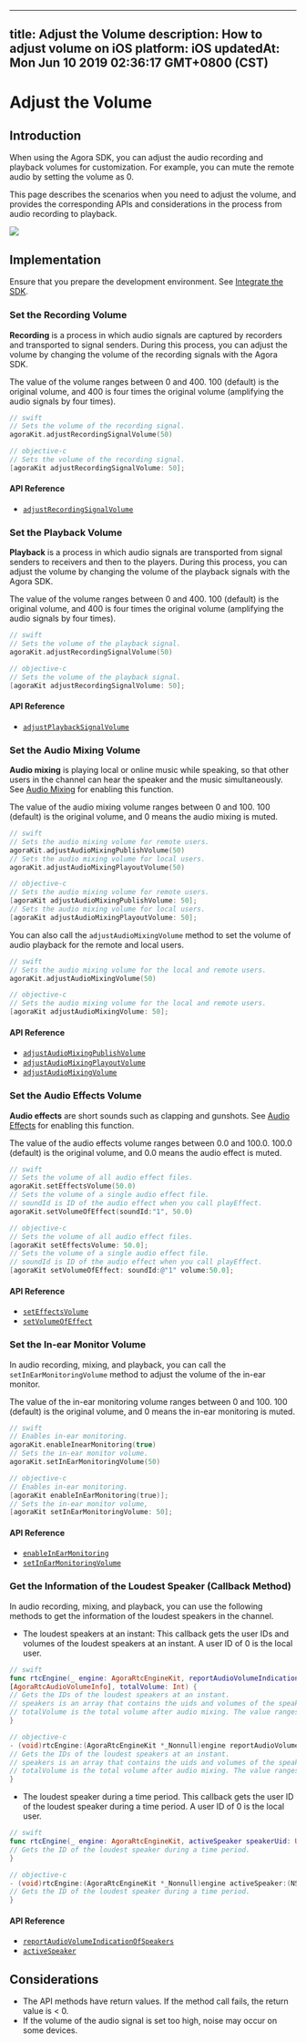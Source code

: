 
---
title: Adjust the Volume
description: How to adjust volume on iOS
platform: iOS
updatedAt: Mon Jun 10 2019 02:36:17 GMT+0800 (CST)
---
# Adjust the Volume
## Introduction

When using the Agora SDK, you can adjust the audio recording and playback volumes for customization. For example, you can mute the remote audio by setting the volume as 0.

This page describes the scenarios when you need to adjust the volume, and provides the corresponding APIs and considerations in the process from audio recording to playback. 

![](https://web-cdn.agora.io/docs-files/1548729166359)

## Implementation
Ensure that you prepare the development environment. See [Integrate the SDK](../../en/Video/ios_video.md).

### Set the Recording Volume

**Recording** is a process in which audio signals are captured by recorders and transported to signal senders. During this process, you can adjust the volume by changing the volume of the recording signals with the Agora SDK.

The value of the volume ranges between 0 and 400. 100 (default) is the original volume, and 400 is four times the original volume (amplifying the audio signals by four times).

```swift
// swift
// Sets the volume of the recording signal.
agoraKit.adjustRecordingSignalVolume(50)
```

```objective-c
// objective-c
// Sets the volume of the recording signal.
[agoraKit adjustRecordingSignalVolume: 50];
```

#### API Reference

- [`adjustRecordingSignalVolume`](https://docs.agora.io/en/Video/API%20Reference/oc/Classes/AgoraRtcEngineKit.html#//api/name/adjustRecordingSignalVolume:)

### Set the Playback Volume

**Playback** is a process in which audio signals are transported from signal senders to receivers and then to the players. During this process, you can adjust the volume by changing the volume of the playback signals with the Agora SDK. 

The value of the volume ranges between 0 and 400. 100 (default) is the original volume, and 400 is four times the original volume (amplifying the audio signals by four times).

```swift
// swift
// Sets the volume of the playback signal.
agoraKit.adjustRecordingSignalVolume(50)
```

```objective-c
// objective-c
// Sets the volume of the playback signal.
[agoraKit adjustRecordingSignalVolume: 50];
```

#### API Reference

- [`adjustPlaybackSignalVolume`](https://docs.agora.io/en/Video/API%20Reference/oc/Classes/AgoraRtcEngineKit.html#//api/name/adjustPlaybackSignalVolume:)

### Set the Audio Mixing Volume

**Audio mixing** is playing local or online music while speaking, so that other users in the channel can hear the speaker and the music simultaneously. See [Audio Mixing](../../en/Video/effect_mixing_ios.md) for enabling this function.

The value of the audio mixing volume ranges between 0 and 100. 100 (default) is the original volume, and 0 means the audio mixing is muted.

```swift
// swift
// Sets the audio mixing volume for remote users.
agoraKit.adjustAudioMixingPublishVolume(50)
// Sets the audio mixing volume for local users.
agoraKit.adjustAudioMixingPlayoutVolume(50)
```

```objective-c
// objective-c
// Sets the audio mixing volume for remote users.
[agoraKit adjustAudioMixingPublishVolume: 50];
// Sets the audio mixing volume for local users.
[agoraKit adjustAudioMixingPlayoutVolume: 50];
```

You can also call the `adjustAudioMixingVolume` method to set the volume of audio playback for the remote and local users.

```swift
// swift
// Sets the audio mixing volume for the local and remote users.
agoraKit.adjustAudioMixingVolume(50)
```

```objective-c
// objective-c
// Sets the audio mixing volume for the local and remote users.
[agoraKit adjustAudioMixingVolume: 50];
```

#### API Reference

- [`adjustAudioMixingPublishVolume`](https://docs.agora.io/en/Video/API%20Reference/oc/Classes/AgoraRtcEngineKit.html#//api/name/adjustAudioMixingPublishVolume:)
- [`adjustAudioMixingPlayoutVolume`](https://docs.agora.io/en/Video/API%20Reference/oc/Classes/AgoraRtcEngineKit.html#//api/name/adjustAudioMixingPlayoutVolume:)
- [`adjustAudioMixingVolume`](https://docs.agora.io/en/Video/API%20Reference/oc/Classes/AgoraRtcEngineKit.html#//api/name/adjustAudioMixingVolume:)

### Set the Audio Effects Volume

**Audio effects** are short sounds such as clapping and gunshots. See [Audio Effects](../../en/Video/effect_mixing_ios.md) for enabling this function.

The value of the audio effects volume ranges between 0.0 and 100.0. 100.0 (default) is the original volume, and 0.0 means the audio effect is muted.

```swift
// swift
// Sets the volume of all audio effect files.
agoraKit.setEffectsVolume(50.0)
// Sets the volume of a single audio effect file.
// soundId is ID of the audio effect when you call playEffect.
agoraKit.setVolumeOfEffect(soundId:"1", 50.0)
```

```objective-c
// objective-c
// Sets the volume of all audio effect files.
[agoraKit setEffectsVolume: 50.0];
// Sets the volume of a single audio effect file.
// soundId is ID of the audio effect when you call playEffect.
[agoraKit setVolumeOfEffect: soundId:@"1" volume:50.0];
```

#### API Reference

- [`setEffectsVolume`](https://docs.agora.io/en/Video/API%20Reference/oc/Classes/AgoraRtcEngineKit.html#//api/name/setEffectsVolume:)
- [`setVolumeOfEffect`](https://docs.agora.io/en/Video/API%20Reference/oc/Classes/AgoraRtcEngineKit.html#//api/name/setVolumeOfEffect:withVolume:)

### Set the In-ear Monitor Volume

In audio recording, mixing, and playback, you can call the `setInEarMonitoringVolume` method to adjust the volume of the in-ear monitor.

The value of the in-ear monitoring volume ranges between 0 and 100. 100 (default) is the original volume, and 0 means the in-ear monitoring is muted.

```swift
// swift
// Enables in-ear monitoring.
agoraKit.enableInearMonitoring(true)
// Sets the in-ear monitor volume.
agoraKit.setInEarMonitoringVolume(50)
```

```objective-c
// objective-c
// Enables in-ear monitoring.
[agoraKit enableInEarMonitoring(true)];
// Sets the in-ear monitor volume,
[agoraKit setInEarMonitoringVolume: 50];
```

#### API Reference

- [`enableInEarMonitoring`](https://docs.agora.io/en/Video/API%20Reference/oc/Classes/AgoraRtcEngineKit.html#//api/name/enableInEarMonitoring:)
- [`setInEarMonitoringVolume`](https://docs.agora.io/en/Video/API%20Reference/oc/Classes/AgoraRtcEngineKit.html#//api/name/setInEarMonitoringVolume:)

### Get the Information of the Loudest Speaker (Callback Method)

In audio recording, mixing, and playback, you can use the following methods to get the information of the loudest speakers in the channel.

- The loudest speakers at an instant:
  This callback gets the user IDs and volumes of the loudest speakers at an instant. A user ID of 0 is the local user.

```swift
// swift
func rtcEngine(_ engine: AgoraRtcEngineKit, reportAudioVolumeIndicationOfSpeakers speakers:
[AgoraRtcAudioVolumeInfo], totalVolume: Int) {
// Gets the IDs of the loudest speakers at an instant.
// speakers is an array that contains the uids and volumes of the speakers. The volume ranges between 0 and 255.
// totalVolume is the total volume after audio mixing. The value ranges between 0 and 255.
}
```

```objective-c
// objective-c
- (void)rtcEngine:(AgoraRtcEngineKit *_Nonnull)engine reportAudioVolumeIndicationOfSpeakers:(NSArray<AgoraRtcAudioVolumeInfo*> *_Nonnull)speakers totalVolume:(NSInteger)totalVolume {
// Gets the IDs of the loudest speakers at an instant.
// speakers is an array that contains the uids and volumes of the speakers. The volume value ranges between 0 and 255.
// totalVolume is the total volume after audio mixing. The value ranges between 0 and 255.
}
```

- The loudest speaker during a time period.
  This callback gets the user ID of the loudest speaker during a time period. A user ID of 0 is the local user.

```swift
// swift
func rtcEngine(_ engine: AgoraRtcEngineKit, activeSpeaker speakerUid: UInt) {
// Gets the ID of the loudest speaker during a time period.
}
```

```objective-c
// objective-c
- (void)rtcEngine:(AgoraRtcEngineKit *_Nonnull)engine activeSpeaker:(NSUInteger)speakerUid {
// Gets the ID of the loudest speaker during a time period.
}
```

#### API Reference

- [`reportAudioVolumeIndicationOfSpeakers`](https://docs.agora.io/en/Video/API%20Reference/oc/Protocols/AgoraRtcEngineDelegate.html#//api/name/rtcEngine:reportAudioVolumeIndicationOfSpeakers:totalVolume:4)
- [`activeSpeaker`](https://docs.agora.io/en/Video/API%20Reference/oc/Protocols/AgoraRtcEngineDelegate.html#//api/name/rtcEngine:activeSpeaker:)

## Considerations

- The API methods have return values. If the method call fails, the return value is < 0.
- If the volume of the audio signal is set too high, noise may occur on some devices.


